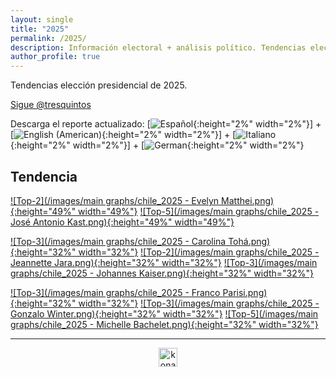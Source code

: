 ```yaml
---
layout: single
title: "2025"
permalink: /2025/
description: Información electoral + análisis político. Tendencias elección presidencial 2025.
author_profile: true
---
```


Tendencias elección presidencial de 2025.

<a href="https://twitter.com/tresquintos?ref_src=twsrc%5Etfw" class="twitter-follow-button" data-show-count="false">Sigue @tresquintos</a><script async src="https://platform.twitter.com/widgets.js" charset="utf-8"></script>

Descarga el reporte actualizado: [![Español](/images/icons8-spain-40.png){:height="2%" width="2%"}]  + [![English (American)](/images/icons8-usa-40.png){:height="2%" width="2%"}] + [![Italiano](/images/icons8-italy-40.png){:height="2%" width="2%"}] + [![German](/images/icons8-germany-16.png){:height="2%" width="2%"}


## Tendencia

[![Top-2](/images/main graphs/chile_2025 - Evelyn Matthei.png){:height="49%" width="49%"}](https://tresquintos.cl/reports/2025%20-%20Evelyn%20Matthei%20(es).pdf) [![Top-5](/images/main graphs/chile_2025 - José Antonio Kast.png){:height="49%" width="49%"}](https://tresquintos.cl/reports/2025%20-%20José%20Antonio%20Kast%20(es).pdf) 

[![Top-3](/images/main graphs/chile_2025 - Carolina Tohá.png){:height="32%" width="32%"}](https://tresquintos.cl/reports/2025%20-%20Carolina%20Tohá%20(es).pdf) [![Top-2](/images/main graphs/chile_2025 - Jeannette Jara.png){:height="32%" width="32%"}](https://tresquintos.cl/reports/2025%20-%20Jeannette%20Jara%20(es).pdf) [![Top-3](/images/main graphs/chile_2025 - Johannes Kaiser.png){:height="32%" width="32%"}](https://tresquintos.cl/reports/2025%20-%Johannes%20Kaiser%20(es).pdf)

[![Top-3](/images/main graphs/chile_2025 - Franco Parisi.png){:height="32%" width="32%"}](https://tresquintos.cl/reports/2025%20-%20Franco%20Parisi%20(es).pdf) [![Top-3](/images/main graphs/chile_2025 - Gonzalo Winter.png){:height="32%" width="32%"}](https://tresquintos.cl/reports/2025%20-%20Johannes%20Winter%20(es).pdf) [![Top-5](/images/main graphs/chile_2025 - Michelle Bachelet.png){:height="32%" width="32%"}](https://tresquintos.cl/reports/2025%20-%20Michelle%20Bachelet%20(es).pdf) 

---

<!-- NES -->
<script src="/js/topsecret.js"></script>


<!-- NES -->
<style>
.aligncenter {
    text-align: center;
}
</style>
<p class="aligncenter">
    <img src="/images/nes.png" width="30" height="30" alt="konami" />
</p>


<!-- Favicon -->
<link rel="apple-touch-icon" sizes="180x180" href="/apple-touch-icon.png">
<link rel="icon" type="image/png" sizes="32x32" href="/favicon-32x32.png">
<link rel="icon" type="image/png" sizes="16x16" href="/favicon-16x16.png">
<link rel="manifest" href="/site.webmanifest">
<link rel="mask-icon" href="/safari-pinned-tab.svg" color="#5bbad5">
<meta name="msapplication-TileColor" content="#b91d47">
<meta name="theme-color" content="#ffffff">
